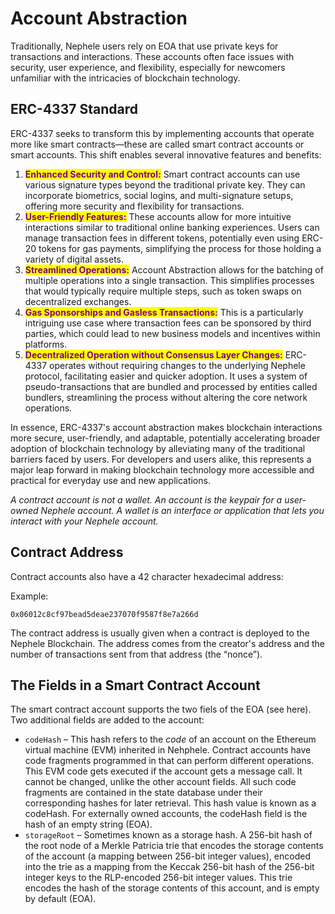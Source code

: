 # Account Abstraction

Traditionally, Nephele users rely on EOA that use private keys for transactions and interactions. These accounts often face issues with security, user experience, and flexibility, especially for newcomers unfamiliar with the intricacies of blockchain technology.

## ERC-4337 Standard <a href="#contract-accounts" id="contract-accounts"></a>

ERC-4337 seeks to transform this by implementing accounts that operate more like smart contracts—these are called smart contract accounts or smart accounts. This shift enables several innovative features and benefits:

1. <mark style="color:purple;">**Enhanced Security and Control:**</mark> Smart contract accounts can use various signature types beyond the traditional private key. They can incorporate biometrics, social logins, and multi-signature setups, offering more security and flexibility for transactions​.
2. <mark style="color:purple;">**User-Friendly Features:**</mark> These accounts allow for more intuitive interactions similar to traditional online banking experiences. Users can manage transaction fees in different tokens, potentially even using ERC-20 tokens for gas payments, simplifying the process for those holding a variety of digital assets​.
3. <mark style="color:purple;">**Streamlined Operations:**</mark> Account Abstraction allows for the batching of multiple operations into a single transaction. This simplifies processes that would typically require multiple steps, such as token swaps on decentralized exchanges​.
4. <mark style="color:purple;">**Gas Sponsorships and Gasless Transactions:**</mark> This is a particularly intriguing use case where transaction fees can be sponsored by third parties, which could lead to new business models and incentives within platforms​.
5. <mark style="color:purple;">**Decentralized Operation without Consensus Layer Changes:**</mark> ERC-4337 operates without requiring changes to the underlying Nephele protocol, facilitating easier and quicker adoption. It uses a system of pseudo-transactions that are bundled and processed by entities called bundlers, streamlining the process without altering the core network operations​.

In essence, ERC-4337's account abstraction makes blockchain interactions more secure, user-friendly, and adaptable, potentially accelerating broader adoption of blockchain technology by alleviating many of the traditional barriers faced by users. For developers and users alike, this represents a major leap forward in making blockchain technology more accessible and practical for everyday use and new applications.

_A contract account is not a wallet. An account is the keypair for a user-owned Nephele account. A wallet is an interface or application that lets you interact with your Nephele account._

## Contract Address <a href="#contract-accounts" id="contract-accounts"></a>

Contract accounts also have a 42 character hexadecimal address:

Example:

`0x06012c8cf97bead5deae237070f9587f8e7a266d`

The contract address is usually given when a contract is deployed to the Nephele Blockchain. The address comes from the creator's address and the number of transactions sent from that address (the “nonce”).

## The Fields in a Smart Contract Account <a href="#an-account-examined" id="an-account-examined"></a>

The smart contract account supports the two fiels of the EOA (see here). Two additional fields are added to the account:

* `codeHash` – This hash refers to the _code_ of an account on the Ethereum virtual machine (EVM) inherited in Nehphele. Contract accounts have code fragments programmed in that can perform different operations. This EVM code gets executed if the account gets a message call. It cannot be changed, unlike the other account fields. All such code fragments are contained in the state database under their corresponding hashes for later retrieval. This hash value is known as a codeHash. For externally owned accounts, the codeHash field is the hash of an empty string (EOA).
* `storageRoot` – Sometimes known as a storage hash. A 256-bit hash of the root node of a Merkle Patricia trie that encodes the storage contents of the account (a mapping between 256-bit integer values), encoded into the trie as a mapping from the Keccak 256-bit hash of the 256-bit integer keys to the RLP-encoded 256-bit integer values. This trie encodes the hash of the storage contents of this account, and is empty by default (EOA).

